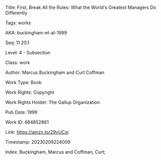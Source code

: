 Title:  First, Break All the Rules: What the World's Greatest Managers Do Differently

Tags:   works

AKA:    buckingham-et-al-1999

Seq:    11.20.1

Level:  4 - Subsection

Class:  work

Author: Marcus Buckingham and Curt Coffman

Work Type: Book

Work Rights: Copyright

Work Rights Holder: The Gallup Organization

Pub Date: 1999

Work ID: 684852861

Link:   https://amzn.to/29vUCxi

Timestamp: 20230209224009

Index:  Buckingham, Marcus and Coffman, Curt; 
